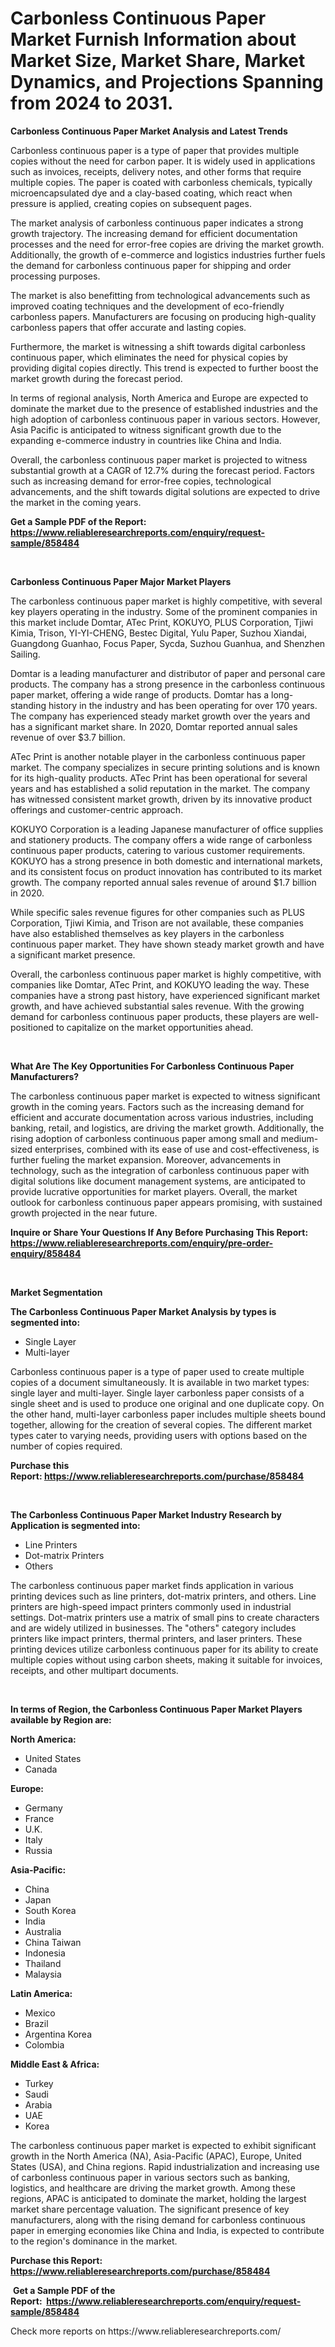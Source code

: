 <p><h1>Carbonless Continuous Paper Market Furnish Information about Market Size, Market Share, Market Dynamics, and Projections Spanning from 2024 to 2031.</h1></p><p><strong>Carbonless Continuous Paper Market Analysis and Latest Trends</strong></p>
<p><p>Carbonless continuous paper is a type of paper that provides multiple copies without the need for carbon paper. It is widely used in applications such as invoices, receipts, delivery notes, and other forms that require multiple copies. The paper is coated with carbonless chemicals, typically microencapsulated dye and a clay-based coating, which react when pressure is applied, creating copies on subsequent pages.</p><p>The market analysis of carbonless continuous paper indicates a strong growth trajectory. The increasing demand for efficient documentation processes and the need for error-free copies are driving the market growth. Additionally, the growth of e-commerce and logistics industries further fuels the demand for carbonless continuous paper for shipping and order processing purposes.</p><p>The market is also benefitting from technological advancements such as improved coating techniques and the development of eco-friendly carbonless papers. Manufacturers are focusing on producing high-quality carbonless papers that offer accurate and lasting copies.</p><p>Furthermore, the market is witnessing a shift towards digital carbonless continuous paper, which eliminates the need for physical copies by providing digital copies directly. This trend is expected to further boost the market growth during the forecast period.</p><p>In terms of regional analysis, North America and Europe are expected to dominate the market due to the presence of established industries and the high adoption of carbonless continuous paper in various sectors. However, Asia Pacific is anticipated to witness significant growth due to the expanding e-commerce industry in countries like China and India.</p><p>Overall, the carbonless continuous paper market is projected to witness substantial growth at a CAGR of 12.7% during the forecast period. Factors such as increasing demand for error-free copies, technological advancements, and the shift towards digital solutions are expected to drive the market in the coming years.</p></p>
<p><strong>Get a Sample PDF of the Report:&nbsp; <a href="https://www.reliableresearchreports.com/enquiry/request-sample/858484">https://www.reliableresearchreports.com/enquiry/request-sample/858484</a></strong></p>
<p>&nbsp;</p>
<p><strong>Carbonless Continuous Paper Major Market Players</strong></p>
<p><p>The carbonless continuous paper market is highly competitive, with several key players operating in the industry. Some of the prominent companies in this market include Domtar, ATec Print, KOKUYO, PLUS Corporation, Tjiwi Kimia, Trison, YI-YI-CHENG, Bestec Digital, Yulu Paper, Suzhou Xiandai, Guangdong Guanhao, Focus Paper, Sycda, Suzhou Guanhua, and Shenzhen Sailing.</p><p>Domtar is a leading manufacturer and distributor of paper and personal care products. The company has a strong presence in the carbonless continuous paper market, offering a wide range of products. Domtar has a long-standing history in the industry and has been operating for over 170 years. The company has experienced steady market growth over the years and has a significant market share. In 2020, Domtar reported annual sales revenue of over $3.7 billion.</p><p>ATec Print is another notable player in the carbonless continuous paper market. The company specializes in secure printing solutions and is known for its high-quality products. ATec Print has been operational for several years and has established a solid reputation in the market. The company has witnessed consistent market growth, driven by its innovative product offerings and customer-centric approach.</p><p>KOKUYO Corporation is a leading Japanese manufacturer of office supplies and stationery products. The company offers a wide range of carbonless continuous paper products, catering to various customer requirements. KOKUYO has a strong presence in both domestic and international markets, and its consistent focus on product innovation has contributed to its market growth. The company reported annual sales revenue of around $1.7 billion in 2020.</p><p>While specific sales revenue figures for other companies such as PLUS Corporation, Tjiwi Kimia, and Trison are not available, these companies have also established themselves as key players in the carbonless continuous paper market. They have shown steady market growth and have a significant market presence.</p><p>Overall, the carbonless continuous paper market is highly competitive, with companies like Domtar, ATec Print, and KOKUYO leading the way. These companies have a strong past history, have experienced significant market growth, and have achieved substantial sales revenue. With the growing demand for carbonless continuous paper products, these players are well-positioned to capitalize on the market opportunities ahead.</p></p>
<p>&nbsp;</p>
<p><strong>What Are The Key Opportunities For Carbonless Continuous Paper Manufacturers?</strong></p>
<p><p>The carbonless continuous paper market is expected to witness significant growth in the coming years. Factors such as the increasing demand for efficient and accurate documentation across various industries, including banking, retail, and logistics, are driving the market growth. Additionally, the rising adoption of carbonless continuous paper among small and medium-sized enterprises, combined with its ease of use and cost-effectiveness, is further fueling the market expansion. Moreover, advancements in technology, such as the integration of carbonless continuous paper with digital solutions like document management systems, are anticipated to provide lucrative opportunities for market players. Overall, the market outlook for carbonless continuous paper appears promising, with sustained growth projected in the near future.</p></p>
<p><strong>Inquire or Share Your Questions If Any Before Purchasing This Report: <a href="https://www.reliableresearchreports.com/enquiry/pre-order-enquiry/858484">https://www.reliableresearchreports.com/enquiry/pre-order-enquiry/858484</a></strong></p>
<p>&nbsp;</p>
<p><strong>Market Segmentation</strong></p>
<p><strong>The Carbonless Continuous Paper Market Analysis by types is segmented into:</strong></p>
<p><ul><li>Single Layer</li><li>Multi-layer</li></ul></p>
<p><p>Carbonless continuous paper is a type of paper used to create multiple copies of a document simultaneously. It is available in two market types: single layer and multi-layer. Single layer carbonless paper consists of a single sheet and is used to produce one original and one duplicate copy. On the other hand, multi-layer carbonless paper includes multiple sheets bound together, allowing for the creation of several copies. The different market types cater to varying needs, providing users with options based on the number of copies required.</p></p>
<p><strong>Purchase this Report:&nbsp;<a href="https://www.reliableresearchreports.com/purchase/858484">https://www.reliableresearchreports.com/purchase/858484</a></strong></p>
<p>&nbsp;</p>
<p><strong>The Carbonless Continuous Paper Market Industry Research by Application is segmented into:</strong></p>
<p><ul><li>Line Printers</li><li>Dot-matrix Printers</li><li>Others</li></ul></p>
<p><p>The carbonless continuous paper market finds application in various printing devices such as line printers, dot-matrix printers, and others. Line printers are high-speed impact printers commonly used in industrial settings. Dot-matrix printers use a matrix of small pins to create characters and are widely utilized in businesses. The "others" category includes printers like impact printers, thermal printers, and laser printers. These printing devices utilize carbonless continuous paper for its ability to create multiple copies without using carbon sheets, making it suitable for invoices, receipts, and other multipart documents.</p></p>
<p>&nbsp;</p>
<p><strong>In terms of Region, the Carbonless Continuous Paper Market Players available by Region are:</strong></p>
<p>
    <p> <strong> North America: </strong>
        <ul>
            <li>United States</li>
            <li>Canada</li>
        </ul>
        </p> 
    <p> <strong> Europe: </strong>
        <ul>
            <li>Germany</li>
            <li>France</li>
            <li>U.K.</li>
            <li>Italy</li>
            <li>Russia</li>
        </ul>
        </p> 
    <p> <strong> Asia-Pacific: </strong>
        <ul>
            <li>China</li>
            <li>Japan</li>
            <li>South Korea</li>
            <li>India</li>
            <li>Australia</li>
            <li>China Taiwan</li>
            <li>Indonesia</li>
            <li>Thailand</li>
            <li>Malaysia</li>
        </ul>
        </p> 
    <p> <strong> Latin America: </strong>
        <ul>
            <li>Mexico</li>
            <li>Brazil</li>
            <li>Argentina Korea</li>
            <li>Colombia</li>
        </ul>
        </p> 
    <p> <strong> Middle East & Africa: </strong>
        <ul>
            <li>Turkey</li>
            <li>Saudi</li>
            <li>Arabia</li>
            <li>UAE</li>
            <li>Korea</li>
        </ul>
    </p>
    </p>
<p><p>The carbonless continuous paper market is expected to exhibit significant growth in the North America (NA), Asia-Pacific (APAC), Europe, United States (USA), and China regions. Rapid industrialization and increasing use of carbonless continuous paper in various sectors such as banking, logistics, and healthcare are driving the market growth. Among these regions, APAC is anticipated to dominate the market, holding the largest market share percentage valuation. The significant presence of key manufacturers, along with the rising demand for carbonless continuous paper in emerging economies like China and India, is expected to contribute to the region's dominance in the market.</p></p>
<p><strong>Purchase this Report: <a href="https://www.reliableresearchreports.com/purchase/858484">https://www.reliableresearchreports.com/purchase/858484</a></strong></p>
<p>&nbsp;<strong>Get a Sample PDF of the Report:&nbsp;&nbsp;<a href="https://www.reliableresearchreports.com/enquiry/request-sample/858484">https://www.reliableresearchreports.com/enquiry/request-sample/858484</a></strong></p>
<p><strong></strong></p>
<p>Check more reports on https://www.reliableresearchreports.com/</p>
